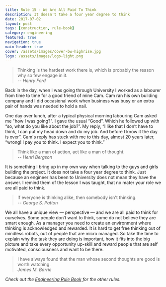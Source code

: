 ```yaml
---
title: Rule 15 - We Are All Paid To Think
description: It doesn't take a four year degree to think
date: 2017-07-02
layout: post
tags: [construction, rule-book]
category: engineering
featured: true
navigation: true
main-header: true
cover: /assets/images/cover-bw-highrise.jpg
logo: /assets/images/logo-light.png
---
```


> Thinking is the hardest work there is, which is probably the reason why so few engage in it.<br/><cite>-- Henry Ford</cite>

Back in the day, when I was going through University I worked as a labourer from time to time for a good friend of mine Cam. Cam ran his own building company and I did occasional work when business was busy or an extra pair of hands was needed to hold a nail.

One day over lunch, after a typical physical morning labouring Cam asked me "how I was going?". I gave the usual “Good”. Which he followed up with “so, what do you like about the job?”. My reply, “I like that I don’t have to think, I can put my head down and do my job. And before I know it the day is over”. Cam's reply has stuck with me to this day, almost 20 years later, “wrong! I pay you to think. I expect you to think.”

> Think like a man of action, act like a man of thought.<br/><cite>-- Henri Bergson</cite>

It is something I bring up in my own way when talking to the guys and girls building the project. It does not take a four year degree to think. Just because an engineer has been to University does not mean they have the answer. I remind them of the lesson I was taught, that no mater your role we are all paid to think.

> If everyone is thinking alike, then somebody isn't thinking.<br/><cite>-- George S. Patton</cite>

We all have a unique view — perspective — and we are all paid to think for ourselves. Some people don’t want to think, some do not believe they are smart enough.  As a manager you need to create an environment where thinking is acknowledged and rewarded. It is hard to get free thinking out of mindless robots, out of people that are micro managed. So take the time to explain why the task they are doing is important, how it fits into the big picture and take every opportunity up-skill and reward people that are self motivated, consciousness and want to be there.

> I have always found that the man whose second thoughts are good is worth watching.<br/><cite>James M. Barrie</cite>

_Check out the [Engineering Rule Book](https://ianteda.com/engineering/rule-book.html) for the other rules._
